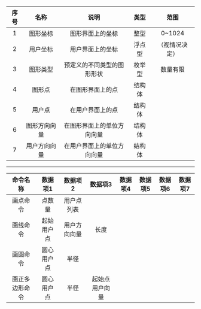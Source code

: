 |序号|名称|说明|类型|范围|
|:---:|:---:|:---:|:---:|:---:|
|1|图形坐标|图形界面上的坐标|整型|0~1024|
|2|用户坐标|用户界面上的坐标|浮点型|（视情况决定）|
|3|图形类型|预定义的不同类型的图形形状|枚举型|数量有限|
|4|图形点|在图形界面上的点|结构体||
|5|用户点|在用户界面上的点|结构体||
|6|图形方向向量|在图形界面上的单位方向向量|结构体||
|7|用户方向向量|在用户界面上的单位方向向量|结构体||
-------
|命令名称|数据项1|数据项2|数据项3|数据项4|数据项5|数据项6|数据项7|
|:---:|:---:|:---:|:---:|:---:|:---:|:---:|:---:|
|画点命令|点数量|用户点列表|
|画线命令|起始用户点|用户方向向量|长度||
|画圆命令|圆心用户点|半径|
|画正多边形命令|圆心用户点|半径|起始点用户向量|
